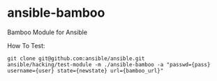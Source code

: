 ansible-bamboo
==============

Bamboo Module for Ansible


How To Test:
```Shell
git clone git@github.com:ansible/ansible.git
ansible/hacking/test-module -m ./ansible-bamboo -a "passwd={pass} username={user} state={newstate} url={bamboo_url}"
```